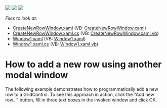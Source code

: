 <!-- default badges list -->
![](https://img.shields.io/endpoint?url=https://codecentral.devexpress.com/api/v1/VersionRange/128647896/11.1.4%2B)
[![](https://img.shields.io/badge/Open_in_DevExpress_Support_Center-FF7200?style=flat-square&logo=DevExpress&logoColor=white)](https://supportcenter.devexpress.com/ticket/details/E1008)
[![](https://img.shields.io/badge/📖_How_to_use_DevExpress_Examples-e9f6fc?style=flat-square)](https://docs.devexpress.com/GeneralInformation/403183)
<!-- default badges end -->
<!-- default file list -->
*Files to look at*:

* [CreateNewRowWindow.xaml](./CS/CreateNewRowWindow.xaml) (VB: [CreateNewRowWindow.xaml](./VB/CreateNewRowWindow.xaml))
* [CreateNewRowWindow.xaml.cs](./CS/CreateNewRowWindow.xaml.cs) (VB: [CreateNewRowWindow.xaml.vb](./VB/CreateNewRowWindow.xaml.vb))
* [Window1.xaml](./CS/Window1.xaml) (VB: [Window1.xaml](./VB/Window1.xaml))
* [Window1.xaml.cs](./CS/Window1.xaml.cs) (VB: [Window1.xaml.vb](./VB/Window1.xaml.vb))
<!-- default file list end -->
# How to add a new row using another modal window


<p>The following example demonstrates how to programmatically add a new row to a GridControl. To see this approach in action, click the "Add new row..." button, fill in three text boxes in the invoked window and click OK.</p>

<br/>


